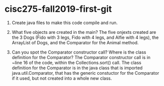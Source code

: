 # cisc275-fall2019-first-git
1. Create java files to make this code compile and run.

2. What five objects are created in the main?
	The five onjexts created are the 3 Dogs (Fido with 3 legs, Fido with 4 legs, and Alfie with 4 legs), the ArrayList of Dogs, and the Comparator for the Animal method. 
3. Can you spot the Comparator constructor call? Where is the class definition for the Comparator?
	The Comparator constructor call is in ~line 16 of the code, within the Collections.sort() call. The class definition for the Comparator is in the java class that is imported java.util.Comparator, that has the generic constuctor for the Comparator if it used, but not created into a whole new class. 
